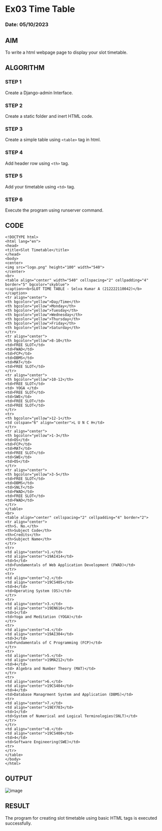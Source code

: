 # Ex03 Time Table
### Date: 05/10/2023

## AIM
To write a html webpage page to display your slot timetable.

## ALGORITHM
### STEP 1
Create a Django-admin Interface.

### STEP 2
Create a static folder and inert HTML code.

### STEP 3
Create a simple table using ```<table>``` tag in html.

### STEP 4
Add header row using ```<th>``` tag.

### STEP 5
Add your timetable using ```<td>``` tag.

### STEP 6
Execute the program using runserver command.

## CODE
```
<!DOCTYPE html>
<html lang="en">
<head>
<title>Slot Timetable</title>
</head>
<body>
<center>
<img src="logo.png" height="100" width="540">
</center>
<br>
<table align="center" width="540" cellspacing="2" cellpadding="4" border="5" bgcolor="skyblue">
<caption><b>SLOT TIME TABLE - Selva Kumar A (212222110042)</b></caption>
<tr align="center">
<th bgcolor="yellow">Day/Time</th>
<th bgcolor="yellow">Monday</th>
<th bgcolor="yellow">Tuesday</th>
<th bgcolor="yellow">Wednesday</th>
<th bgcolor="yellow">Thursday</th>
<th bgcolor="yellow">Friday</th>
<th bgcolor="yellow">Saturday</th>
</tr>
<tr align="center">
<th bgcolor="yellow">8-10</th>
<td>FREE SLOT</td>
<td>FWAD</td>
<td>FCP</td>
<td>DBMS</td>
<td>MAT</td>
<td>FREE SLOT</td>
</tr>
<tr align="center">
<th bgcolor="yellow">10-12</th>
<td>FREE SLOT</td>
<td> YOGA </td>
<td>FREE SLOT</td>
<td>SWE</td>
<td>FREE SLOT</td>
<td>FREE SLOT</td>
</tr>
<tr>
<th bgcolor="yellow">12-1</th>
<td colspan="6" align="center">L U N C H</td>
</tr>
<tr align="center">
<th bgcolor="yellow">1-3</th>
<td>OS</td>
<td>FCP</td>
<td>MAT</td>
<td>FREE SLOT</td>
<td>SWE</td>
<td>OS</td>
</tr>
<tr align="center">
<th bgcolor="yellow">3-5</th>
<td>FREE SLOT</td>
<td>DBMS</td>
<td>SNLT</td>
<td>FWAD</td>
<td>FREE SLOT</td>
<td>FWAD</td>
</tr>
</table>
<br>
<table align="center" cellspacing="2" cellpadding="4" border="2">
<tr align="center">
<th>S. No.</th>
<th>Subject Code</th>
<th>Credits</th>
<th>Subject Name</th>
</tr>
<tr>
<td align="center">1.</td>
<td align="center">19AI414</td>
<td>5</td>
<td>Fundamentals of Web Application Development (FWAD)</td>
</tr>
<tr>
<td align="center">2.</td>
<td align="center">19CS405</td>
<td>4</td>
<td>Operating System (OS)</td>
</tr>
<tr>
<td align="center">3.</td>
<td align="center">19EN616</td>
<td>1</td>
<td>Yoga and Meditation (YOGA)</td>
</tr>
<tr>
<td align="center">4.</td>
<td align="center">19AI304</td>
<td>3</td>
<td>Fundamentals of C Programming (FCP)</td>
</tr>
<tr>
<td align="center">5.</td>
<td align="center">19MA212</td>
<td>4</td>
<td> Algebra and Number Theory (MAT)</td>
</tr>
<tr>
<td align="center">6.</td>
<td align="center">19CS404</td>
<td>4</td>
<td>Database Managrment System and Application (DBMS)</td>
<tr>
<td align="center">7.</td>
<td align="center">19EY703</td>
<td>1</td>
<td>System of Numerical and Logical Terminologies(SNLT)</td>
</tr>
</tr>
<td align="center">8.</td>
<td align="center">19CS408</td>
<td>4</td>
<td>Software Engineering(SWE)</td>
<tr>
</tr>
</table>
</body>
</html>

```

## OUTPUT
![image](https://github.com/Selvakumar525/slot/assets/120643262/6ef48993-634b-47c8-8e7d-0e6655e03290)


## RESULT
The program for creating slot timetable using basic HTML tags is executed successfully.
